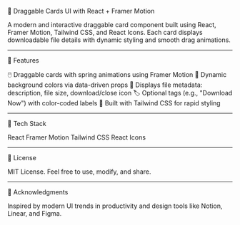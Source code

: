 🧩 Draggable Cards UI with React + Framer Motion

A modern and interactive draggable card component built using React, Framer Motion, Tailwind CSS, and React Icons. Each card displays downloadable file details with dynamic styling and smooth drag animations.

---

🚀 Features

🖱️ Draggable cards with spring animations using Framer Motion
🎨 Dynamic background colors via data-driven props
📂 Displays file metadata: description, file size, download/close icon
🏷️ Optional tags (e.g., "Download Now") with color-coded labels
💨 Built with Tailwind CSS for rapid styling

 ---
 
🧱 Tech Stack

React
Framer Motion
Tailwind CSS
React Icons

---

📄 License

MIT License.
Feel free to use, modify, and share.

---

🙌 Acknowledgments

Inspired by modern UI trends in productivity and design tools like Notion, Linear, and Figma.
